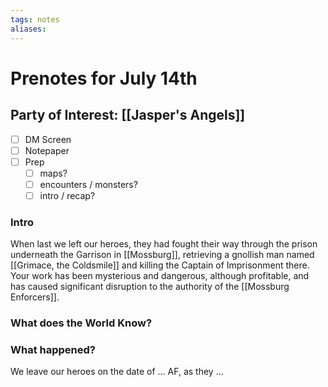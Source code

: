 ```yaml
---
tags: notes
aliases:
---
```


# Prenotes for July 14th
## Party of Interest: [[Jasper's Angels]]
- [ ] DM Screen
- [ ] Notepaper
- [ ] Prep
	- [ ] maps?
	- [ ] encounters / monsters?
	- [ ] intro / recap?

### Intro

When last we left our heroes, they had fought their way through the prison underneath the Garrison in [[Mossburg]], retrieving a gnollish man named [[Grimace, the Coldsmile]] and killing the Captain of Imprisonment there. Your work has been mysterious and dangerous, although profitable, and has caused significant disruption to the authority of the [[Mossburg Enforcers]].

### What does the World Know?


### What happened?


We leave our heroes on the date of ... AF, as they ...